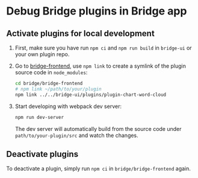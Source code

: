 # Debug Bridge plugins in Bridge app

## Activate plugins for local development

1. First, make sure you have run `npm ci` and `npm run build` in `bridge-ui` or your own plugin
   repo.
2. Go to [bridge-frontend](https://github.com/apache/bridge/tree/master/bridge-frontend), use
   `npm link` to create a symlink of the plugin source code in `node_modules`:

   ```sh
   cd bridge/bridge-frontend
   # npm link ~/path/to/your/plugin
   npm link ../../bridge-ui/plugins/plugin-chart-word-cloud
   ```

3. Start developing with webpack dev server:

   ```sh
   npm run dev-server
   ```

   The dev server will automatically build from the source code under `path/to/your-plugin/src` and
   watch the changes.

## Deactivate plugins

To deactivate a plugin, simply run `npm ci` in `bridge/bridge-frontend` again.
